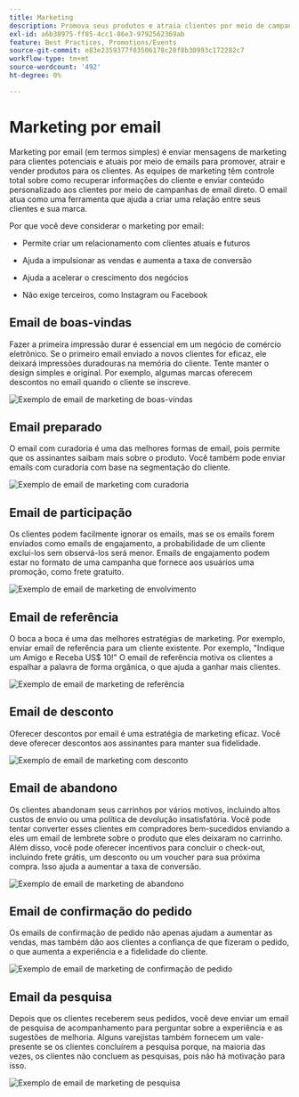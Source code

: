 ```yaml
---
title: Marketing
description: Promova seus produtos e atraia clientes por meio de campanhas de marketing de comércio eletrônico.
exl-id: a6b38975-ff85-4cc1-86e3-9792562369ab
feature: Best Practices, Promotions/Events
source-git-commit: e83e2359377f03506178c28f8b30993c172282c7
workflow-type: tm+mt
source-wordcount: '492'
ht-degree: 0%

---
```


# Marketing por email

Marketing por email (em termos simples) é enviar mensagens de marketing para clientes potenciais e atuais por meio de emails para promover, atrair e vender produtos para os clientes. As equipes de marketing têm controle total sobre como recuperar informações do cliente e enviar conteúdo personalizado aos clientes por meio de campanhas de email direto. O email atua como uma ferramenta que ajuda a criar uma relação entre seus clientes e sua marca.

Por que você deve considerar o marketing por email:

- Permite criar um relacionamento com clientes atuais e futuros

- Ajuda a impulsionar as vendas e aumenta a taxa de conversão

- Ajuda a acelerar o crescimento dos negócios

- Não exige terceiros, como Instagram ou Facebook

## Email de boas-vindas

Fazer a primeira impressão durar é essencial em um negócio de comércio eletrônico. Se o primeiro email enviado a novos clientes for eficaz, ele deixará impressões duradouras na memória do cliente. Tente manter o design simples e original. Por exemplo, algumas marcas oferecem descontos no email quando o cliente se inscreve.

![Exemplo de email de marketing de boas-vindas](../../assets/playbooks/marketing-email-welcome.png)

## Email preparado

O email com curadoria é uma das melhores formas de email, pois permite que os assinantes saibam mais sobre o produto. Você também pode enviar emails com curadoria com base na segmentação do cliente.

![Exemplo de email de marketing com curadoria](../../assets/playbooks/marketing-email-curated.png)

## Email de participação

Os clientes podem facilmente ignorar os emails, mas se os emails forem enviados como emails de engajamento, a probabilidade de um cliente excluí-los sem observá-los será menor. Emails de engajamento podem estar no formato de uma campanha que fornece aos usuários uma promoção, como frete gratuito.

![Exemplo de email de marketing de envolvimento](../../assets/playbooks/marketing-email-engagement.png)

## Email de referência

O boca a boca é uma das melhores estratégias de marketing. Por exemplo, enviar email de referência para um cliente existente. Por exemplo, &quot;Indique um Amigo e Receba US$ 10!&quot; O email de referência motiva os clientes a espalhar a palavra de forma orgânica, o que ajuda a ganhar mais clientes.

![Exemplo de email de marketing de referência](../../assets/playbooks/marketing-email-referral.png)

## Email de desconto

Oferecer descontos por email é uma estratégia de marketing eficaz. Você deve oferecer descontos aos assinantes para manter sua fidelidade.

![Exemplo de email de marketing com desconto](../../assets/playbooks/marketing-email-discount.png)

## Email de abandono

Os clientes abandonam seus carrinhos por vários motivos, incluindo altos custos de envio ou uma política de devolução insatisfatória. Você pode tentar converter esses clientes em compradores bem-sucedidos enviando a eles um email de lembrete sobre o produto que eles deixaram no carrinho. Além disso, você pode oferecer incentivos para concluir o check-out, incluindo frete grátis, um desconto ou um voucher para sua próxima compra. Isso ajuda a aumentar a taxa de conversão.

![Exemplo de email de marketing de abandono](../../assets/playbooks/marketing-email-abandon.png)

## Email de confirmação do pedido

Os emails de confirmação de pedido não apenas ajudam a aumentar as vendas, mas também dão aos clientes a confiança de que fizeram o pedido, o que aumenta a experiência e a fidelidade do cliente.

![Exemplo de email de marketing de confirmação de pedido](../../assets/playbooks/marketing-email-order-confirmation.png)

## Email da pesquisa

Depois que os clientes receberem seus pedidos, você deve enviar um email de pesquisa de acompanhamento para perguntar sobre a experiência e as sugestões de melhoria. Alguns varejistas também fornecem um vale-presente se os clientes concluírem a pesquisa porque, na maioria das vezes, os clientes não concluem as pesquisas, pois não há motivação para isso.

![Exemplo de email de marketing de pesquisa](../../assets/playbooks/marketing-email-survey.png)
